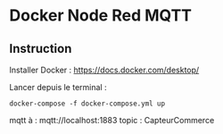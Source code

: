 # Docker Node Red MQTT
## Instruction 
Installer Docker : https://docs.docker.com/desktop/
 
Lancer depuis le terminal : 

    docker-compose -f docker-compose.yml up

mqtt à : mqtt://localhost:1883
topic : CapteurCommerce